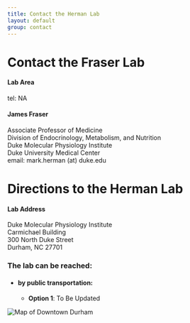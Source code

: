 ```yaml
---
title: Contact the Herman Lab
layout: default
group: contact
---
```


# Contact the Fraser Lab


<div class="row">

<div class="col-md-4">

  <h4>Lab Area </h4>
  tel: NA

</div>

<div class="col-md-4">

  <h4>James Fraser</h4>
  Associate Professor of Medicine  <br>
  Division of Endocrinology, Metabolism, and Nutrition  <br>
  Duke Molecular Physiology Institute  <br>
  Duke University Medical Center <br>
  email: mark.herman (at) duke.edu

</div>

</div>

# Directions to the Herman Lab

<div class="row">

<div class="col-md-4">

<h4>Lab Address</h4>

Duke Molecular Physiology Institute<br>
Carmichael Building<br>
300 North Duke Street<br>
Durham, NC 27701

</div>




<!-- Our lab is in the Carmichael Building in Downtown Durham -->

### The lab can be reached:  
* #### by public transportation:
  * **Option 1**: To Be Updated


<img class="img-fluid" src="/static/img/*****" alt="Map of Downtown Durham">
